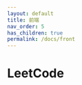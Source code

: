 ```yaml
---
layout: default
title: 前端
nav_order: 5
has_children: true
permalink: /docs/front
---
```


# LeetCode
